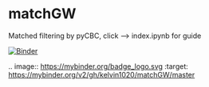 # matchGW
Matched filtering by pyCBC, click --> index.ipynb for guide


[![Binder](https://mybinder.org/badge_logo.svg)](https://mybinder.org/v2/gh/kelvin1020/matchGW/master)

.. image:: https://mybinder.org/badge_logo.svg
 :target: https://mybinder.org/v2/gh/kelvin1020/matchGW/master
